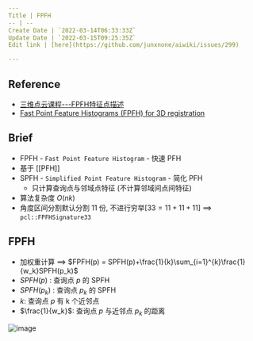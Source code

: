 ```yaml
---
Title | FPFH
-- | --
Create Date | `2022-03-14T06:33:33Z`
Update Date | `2022-03-15T09:25:35Z`
Edit link | [here](https://github.com/junxnone/aiwiki/issues/299)

---
```

## Reference
- [三维点云课程---FPFH特征点描述](https://blog.csdn.net/qq_45369294/article/details/121125386)
- [Fast Point Feature Histograms (FPFH) for 3D registration](https://www.cvl.iis.u-tokyo.ac.jp/class2016/2016w/papers/6.3DdataProcessing/Rusu_FPFH_ICRA2009.pdf)


## Brief
- FPFH  - `Fast Point Feature Histogram` - 快速 PFH
- 基于 [[PFH]] 
- SPFH - `Simplified Point Feature Histogram` - 简化 PFH 
  - 只计算查询点与邻域点特征 (不计算邻域间点间特征)
- 算法复杂度 $O(nk)$
- 角度区间分割默认分割 11 份, 不进行穷举[$33 = 11 + 11 + 11$] ==> `pcl::FPFHSignature33`

## FPFH
- 加权重计算 ==>    $FPFH(p) = SPFH(p)+\frac{1}{k}\sum_{i=1}^{k}\frac{1}{w_k}SPFH(p_k)$
- $SPFH(p)$ : 查询点 $p$ 的 SPFH
- $SPFH(p_k)$ : 查询点 $p_k$ 的 SPFH
- $k$: 查询点 $p$ 有 k 个近邻点
- $\frac{1}{w_k}$: 查询点 $p$ 与近邻点 $p_k$ 的距离

![image](https://user-images.githubusercontent.com/2216970/158344329-9eb7b5fd-4938-4923-bd82-3adebeddb352.png)



